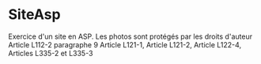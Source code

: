 # SiteAsp
Exercice d'un site en ASP. Les photos sont protégés par les droits d'auteur 
Article L112-2 paragraphe 9 
Article L121-1, 
Article L121-2, 
Article L122-4, 
Articles L335-2 et L335-3
